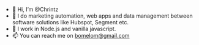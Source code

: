 - 👋 Hi, I’m @Chrintz
- 👀 I do marketing automation, web apps and data management between software solutions like Hubspot, Segment etc.
- 🌱 I work in Node.js and vanilla javascript.
- 📫 You can reach me on bomelom@gmail.com

<!---
Chrintz/Chrintz is a ✨ special ✨ repository because its `README.md` (this file) appears on your GitHub profile.
You can click the Preview link to take a look at your changes.
--->
